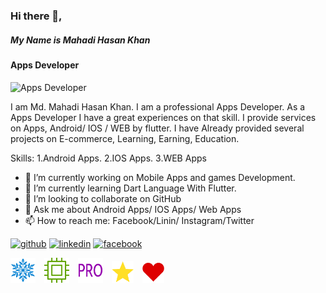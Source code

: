 ### Hi there 👋,
##### My Name is Mahadi Hasan Khan
#### Apps Developer
![Apps Developer](https://media-exp1.licdn.com/dms/image/C4D16AQEh-2nnPenv_Q/profile-displaybackgroundimage-shrink_350_1400/0/1637651638676?e=1648684800&v=beta&t=0QJeprWoPzbbujCDmljnvr7yQP9747MbKjVSOuSIF1Y)

I am Md. Mahadi Hasan Khan. I am a professional Apps Developer. As a Apps Developer I have a great experiences on that skill. I provide services on Apps, Android/ IOS / WEB by flutter. I have Already  provided several projects on E-commerce, Learning, Earning, Education.

Skills:
 1.Android Apps.
 2.IOS Apps. 
 3.WEB Apps

- 🔭 I’m currently working on Mobile Apps and games Development. 
- 🌱 I’m currently learning Dart Language With Flutter. 
- 👯 I’m looking to collaborate on GitHub 
- 💬 Ask me about Android Apps/ IOS Apps/ Web Apps 
- 📫 How to reach me: Facebook/Linin/ Instagram/Twitter 


[<img src='https://cdn.jsdelivr.net/npm/simple-icons@3.0.1/icons/github.svg' alt='github' height='40'>](https://github.com/https://github.com/MahadiHasanS)  [<img src='https://cdn.jsdelivr.net/npm/simple-icons@3.0.1/icons/linkedin.svg' alt='linkedin' height='40'>](https://www.linkedin.com/in/https://www.linkedin.com/in/mahadi-hasan-661b71222//)  [<img src='https://cdn.jsdelivr.net/npm/simple-icons@3.0.1/icons/facebook.svg' alt='facebook' height='40'>](https://www.facebook.com/https://www.facebook.com/mehedy.hasan.123829)  

<a href='https://archiveprogram.github.com/'><img src='https://raw.githubusercontent.com/acervenky/animated-github-badges/master/assets/acbadge.gif' width='40' height='40'></a> <a href='https://docs.github.com/en/developers'><img src='https://raw.githubusercontent.com/acervenky/animated-github-badges/master/assets/devbadge.gif' width='40' height='40'></a> <a href='https://github.com/pricing'><img src='https://raw.githubusercontent.com/acervenky/animated-github-badges/master/assets/pro.gif' width='40' height='40'></a> <a href='https://stars.github.com/'><img src='https://raw.githubusercontent.com/acervenky/animated-github-badges/master/assets/starbadge.gif' width='35' height='35'></a> <a href='https://docs.github.com/en/github/supporting-the-open-source-community-with-github-sponsors'><img src='https://raw.githubusercontent.com/acervenky/animated-github-badges/master/assets/sponsorbadge.gif' width='35' height='35'></a> 

